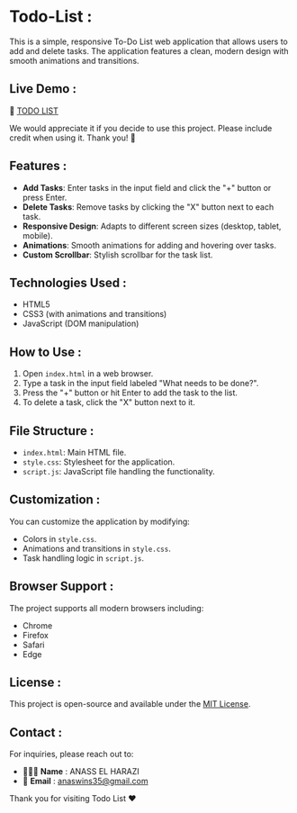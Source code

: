# Todo-List :

This is a simple, responsive To-Do List web application that allows users to add and delete tasks. The application features a clean, modern design with smooth animations and transitions.

## Live Demo : 

🔗 [TODO LIST](https://rthilaa-todo-list.netlify.app/)

We would appreciate it if you decide to use this project. Please include credit when using it. Thank you! 🙏 

## Features :

- **Add Tasks**: Enter tasks in the input field and click the "+" button or press Enter.
- **Delete Tasks**: Remove tasks by clicking the "X" button next to each task.
- **Responsive Design**: Adapts to different screen sizes (desktop, tablet, mobile).
- **Animations**: Smooth animations for adding and hovering over tasks.
- **Custom Scrollbar**: Stylish scrollbar for the task list.

## Technologies Used :

- HTML5
- CSS3 (with animations and transitions)
- JavaScript (DOM manipulation)

## How to Use :

1. Open `index.html` in a web browser.
2. Type a task in the input field labeled "What needs to be done?".
3. Press the "+" button or hit Enter to add the task to the list.
4. To delete a task, click the "X" button next to it.

## File Structure :

- `index.html`: Main HTML file.
- `style.css`: Stylesheet for the application.
- `script.js`: JavaScript file handling the functionality.

## Customization :

You can customize the application by modifying:
- Colors in `style.css`.
- Animations and transitions in `style.css`.
- Task handling logic in `script.js`.

## Browser Support :

The project supports all modern browsers including:

- Chrome
- Firefox
- Safari
- Edge

## License :

This project is open-source and available under the [MIT License](LICENSE).

## Contact :

For inquiries, please reach out to:

- 👨🏻‍💻 **Name** : ANASS EL HARAZI
- 📧 **Email** : [anaswins35@gmail.com](mailto:anaswins35@gmail.com)

Thank you for visiting Todo List ❤
